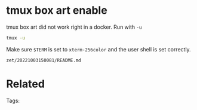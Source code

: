 # tmux box art enable
tmux box art did not work right in a docker.
Run with `-u`
```bash
tmux -u
```
Make sure `$TERM` is set to `xterm-256color` and the user shell is set correctly.

` zet/20221003150081/README.md `

# Related


Tags:

    

